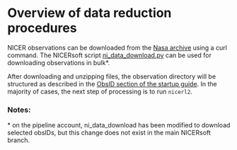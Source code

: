 # Overview of data reduction procedures

NICER observations can be downloaded from the [Nasa archive](https://heasarc.gsfc.nasa.gov/docs/nicer/team_schedule/nicer_seg_team.html) using a curl command. The NICERsoft script [ni_data_download.py](https://github.com/paulray/NICERsoft/blob/master/scripts/ni_data_download.py) can be used for downloading observations in bulk*.

After downloading and unzipping files, the observation directory will be structured as described in the [ObsID section of the startup guide](https://github.com/dmrowan/LommenResearchGroup/tree/master/StartupGuide/ObsID). In the majority of cases, the next step of processing is to run `nicerl2`. 



### Notes:
\* on the pipeline account, ni_data_download has been modified to download selected obsIDs, but this change does not exist in the main NICERsoft branch. 


